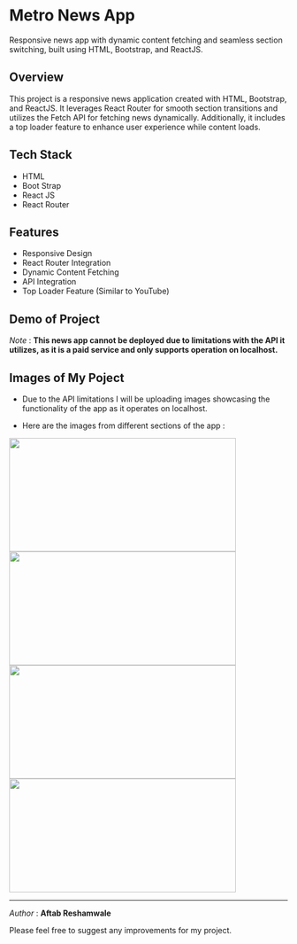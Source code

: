 
# Metro News App

Responsive news app with dynamic content fetching and seamless section switching, built using HTML, Bootstrap, and ReactJS.








## Overview

This project is a responsive news application created with HTML, Bootstrap, and ReactJS. It leverages React Router for smooth section transitions and utilizes the Fetch API for fetching news dynamically. Additionally, it includes a top loader feature to enhance user experience while content loads.
## Tech Stack 

* HTML
* Boot Strap
* React JS
* React Router
## Features

* Responsive Design
* React Router Integration
* Dynamic Content Fetching
* API Integration
* Top Loader Feature (Similar to YouTube)





## Demo of Project

*Note* : **This news app cannot be deployed due to limitations with the API it utilizes, as it is a paid service and only supports operation on localhost.**




## Images of My Poject

* Due to the API limitations I will be uploading images showcasing the functionality of the app as it operates on localhost.

* Here are the images from different sections of the app :

<div >
  
  <img width="410" height="205" src="https://github.com/Aftab1112/Country-API_React/assets/148782555/e980468f-9ec6-4bcd-a23d-5017bb52205a" />

 <img width="410" height="205" src="https://github.com/Aftab1112/Country-API_React/assets/148782555/dd15862a-263b-48f1-8b2a-06e18e8ecfd2" />
  
</div>

<div >
  
  <img width="410" height="205" src="https://github.com/Aftab1112/Country-API_React/assets/148782555/97a7c1aa-9501-4f44-8c2e-21cbea5afdb8" />

 <img width="410" height="205" src="https://github.com/Aftab1112/Country-API_React/assets/148782555/6748ac97-d903-41e7-b890-0be493ef4f35" />
  
</div>

---

*Author* : **Aftab Reshamwale**

Please feel free to suggest any improvements for my project.


  
